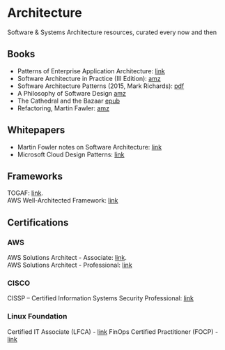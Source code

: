 # Architecture
Software & Systems Architecture resources, curated every now and then

## Books
* Patterns of Enterprise Application Architecture: [link](https://martinfowler.com/books/eaa.html)
* Software Architecture in Practice (III Edition): [amz](https://www.amazon.com/Software-Architecture-Practice-3rd-Engineering/dp/0321815734)
* Software Architecture Patterns (2015, Mark Richards): [pdf](https://github.com/isislovecruft/library--/blob/master/computer%20science%20theory/Software%20Architecture%20Patterns%20(2015)%20-%20Richards.pdf)
* A Philosophy of Software Design [amz](https://www.amazon.com/Philosophy-Software-Design-John-Ousterhout/dp/1732102201)
* The Cathedral and the Bazaar [epub](http://www.feedbooks.com/book/4285/the-cathedral-and-the-bazaar)
* Refactoring, Martin Fawler: [amz](https://www.amazon.com/gp/product/0134757599/ref=as_li_tl?ie=UTF8&camp=1789&creative=9325&creativeASIN=0134757599&linkCode=as2&tag=martinfowlerc-20)

## Whitepapers
* Martin Fowler notes on Software Architecture: [link](https://martinfowler.com/architecture/)
* Microsoft Cloud Design Patterns: [link](https://docs.microsoft.com/en-us/azure/architecture/patterns/)

## Frameworks
TOGAF: [link](https://www.opengroup.org/togaf).  
AWS Well-Architected Framework: [link](https://aws.amazon.com/architecture/well-architected/?wa-lens-whitepapers.sort-by=item.additionalFields.sortDate&wa-lens-whitepapers.sort-order=desc)

## Certifications
### AWS
AWS Solutions Architect - Associate: [link](https://aws.amazon.com/certification/certified-solutions-architect-associate/).  
AWS Solutions Architect - Professional: [link](https://aws.amazon.com/certification/certified-solutions-architect-professional/)

### CISCO
CISSP – Certified Information Systems Security Professional: [link](https://www.isc2.org/Certifications/CISSP)

### Linux Foundation
Certified IT Associate (LFCA) - [link](https://training.linuxfoundation.org/certification/certified-it-associate)
FinOps Certified Practitioner (FOCP) - [link](https://training.linuxfoundation.org/certification/certified-finops)

